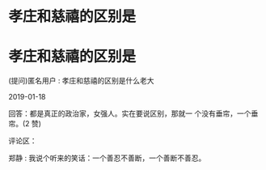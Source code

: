 # 孝庄和慈禧的区别是

# 孝庄和慈禧的区别是

(提问)匿名用户 : 孝庄和慈禧的区别是什么老大

2019-01-18

回答：都是真正的政治家，女强人。实在要说区别，那就一 个没有垂帘，一个垂帘。(2 赞)

评论区：

郑静 : 我说个听来的笑话：一个善忍不善断，一个善断不善忍。